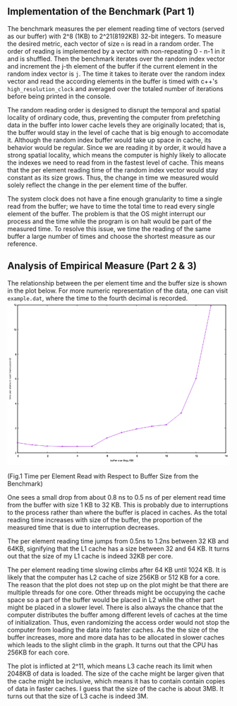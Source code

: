 ## Implementation of the Benchmark (Part 1)
The benchmark measures the per element reading time of vectors (served as our buffer) with 2^8 (1KB) to 2^21(8192KB) 32-bit integers.
To measure the desired metric, each vector of size `n` is read in a random order. The order of reading is implemented by a vector with non-repeating 0 - n-1 in it and is shuffled.
Then the benchmark iterates over the random index vector and increment the j-th element of the buffer if the current element in the random index vector is `j`.
The time it takes to iterate over the random index vector and read the according elements in the buffer is timed with c++'s `high_resolution_clock` and averaged over the totaled number of iterations before being printed in the console.

The random reading order is designed to disrupt the temporal and spatial locality of ordinary code, thus, preventing the computer from prefetching data in the buffer into lower cache levels they are originally located;
that is, the buffer would stay in the level of cache that is big enough to accomodate it. Although the random index buffer would take up space in cache, its behavior would be regular.
Since we are reading it by order, it would have a strong spatial locality, which means the computer is highly likely to allocate the indexes we need to read from in the fastest level of cache.
This means that the per element reading time of the random index vector would stay constant as its size grows. Thus, the change in time we measured would solely reflect the change in the per element time of the buffer.

The system clock does not have a fine enough granularity to time a single read from the buffer; we have to time the total time to read every single element of the buffer.
The problem is that the OS might interrupt our process and the time while the program is on halt would be part of the measured time. To resolve this issue, we time the reading of the same buffer a large number of times and choose the shortest measure as our reference.

## Analysis of Empirical Measure (Part 2 & 3)
The relationship between the per element time and the buffer size is shown in the plot below. For more numeric representation of the data, one can visit `example.dat`, where the time to the fourth decimal is recorded.
![Time per Element Read with Respect to Buffer Size](plot.png)

(Fig.1 Time per Element Read with Respect to Buffer Size from the Benchmark)

One sees a small drop from about 0.8 ns to 0.5 ns of per element read time from the buffer with size 1 KB to 32 KB. This is probably due to interruptions to the process rather than where the buffer is placed in caches. As the total reading time increases with size of the buffer, the proportion of the measured time that is due to interruption decreases.

The per element reading time jumps from 0.5ns to 1.2ns between 32 KB and 64KB, signifying that the L1 cache has a size between 32 and 64 KB. It turns out that the size of my L1 cache is indeed 32KB per core.

The per element reading time slowing climbs after 64 KB until 1024 KB. It is likely that the computer has L2 cache of size 256KB or 512 KB for a core. The reason that the plot does not step up on the plot might be that there are multiple threads for one core. Other threads might be occupying the cache space so a part of the buffer would be placed in L2 while the other part might be placed in a slower level. There is also always the chance that the computer distributes the buffer among different levels of caches at the time of initialization. Thus, even randomizing the access order would not stop the computer from loading the data into faster caches. As the the size of the buffer increases, more and more data has to be allocated in slower caches which leads to the slight climb in the graph. It turns out that the CPU has 256KB for each core.

The plot is inflicted at 2^11, which means L3 cache reach its limit when 2048KB of data is loaded. The size of the cache might be larger given that the cache might be inclusive, which means it has to contain contain copies of data in faster caches. I guess that the size of the cache is about 3MB. It turns out that the size of L3 cache is indeed 3M.